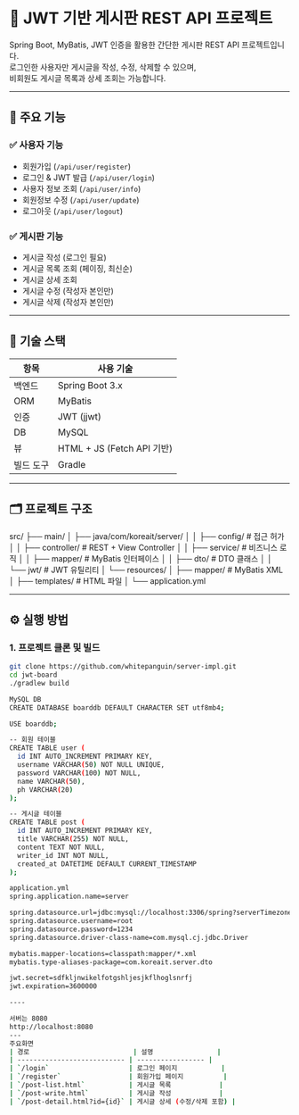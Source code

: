 # 📝 JWT 기반 게시판 REST API 프로젝트

Spring Boot, MyBatis, JWT 인증을 활용한 간단한 게시판 REST API 프로젝트입니다.  
로그인한 사용자만 게시글을 작성, 수정, 삭제할 수 있으며,  
비회원도 게시글 목록과 상세 조회는 가능합니다.

---

## 📌 주요 기능

### ✅ 사용자 기능
- 회원가입 (`/api/user/register`)
- 로그인 & JWT 발급 (`/api/user/login`)
- 사용자 정보 조회 (`/api/user/info`)
- 회원정보 수정 (`/api/user/update`)
- 로그아웃 (`/api/user/logout`)

### ✅ 게시판 기능
- 게시글 작성 (로그인 필요)
- 게시글 목록 조회 (페이징, 최신순)
- 게시글 상세 조회
- 게시글 수정 (작성자 본인만)
- 게시글 삭제 (작성자 본인만)

---

## 🧱 기술 스택

| 항목 | 사용 기술 |
|------|-----------|
| 백엔드 | Spring Boot 3.x |
| ORM | MyBatis |
| 인증 | JWT (jjwt) |
| DB | MySQL |
| 뷰 | HTML + JS (Fetch API 기반) |
| 빌드 도구 | Gradle |

---

## 🗂 프로젝트 구조

src/
├── main/
│ ├── java/com/koreait/server/
│ │ ├── config/ # 접근 허가
│ │ ├── controller/ # REST + View Controller
│ │ ├── service/ # 비즈니스 로직
│ │ ├── mapper/ # MyBatis 인터페이스
│ │ ├── dto/ # DTO 클래스
│ │ └── jwt/ # JWT 유틸리티
│ └── resources/
│ ├── mapper/ # MyBatis XML
│ ├── templates/ # HTML 파일
│ └── application.yml

---

## ⚙️ 실행 방법

### 1. 프로젝트 클론 및 빌드

```bash
git clone https://github.com/whitepanguin/server-impl.git
cd jwt-board
./gradlew build

MySQL DB
CREATE DATABASE boarddb DEFAULT CHARACTER SET utf8mb4;

USE boarddb;

-- 회원 테이블
CREATE TABLE user (
  id INT AUTO_INCREMENT PRIMARY KEY,
  username VARCHAR(50) NOT NULL UNIQUE,
  password VARCHAR(100) NOT NULL,
  name VARCHAR(50),
  ph VARCHAR(20)
);

-- 게시글 테이블
CREATE TABLE post (
  id INT AUTO_INCREMENT PRIMARY KEY,
  title VARCHAR(255) NOT NULL,
  content TEXT NOT NULL,
  writer_id INT NOT NULL,
  created_at DATETIME DEFAULT CURRENT_TIMESTAMP
);

application.yml
spring.application.name=server

spring.datasource.url=jdbc:mysql://localhost:3306/spring?serverTimezone=Asia/Seoul&characterEncoding=UTF-8
spring.datasource.username=root
spring.datasource.password=1234
spring.datasource.driver-class-name=com.mysql.cj.jdbc.Driver

mybatis.mapper-locations=classpath:mapper/*.xml
mybatis.type-aliases-package=com.koreait.server.dto

jwt.secret=sdfkljnwikelfotgshljesjkflhoglsnrfj
jwt.expiration=3600000

----

서버는 8080
http://localhost:8080
---
주요화면
| 경로                          | 설명                |
| --------------------------- | ----------------- |
| `/login`                    | 로그인 페이지           |
| `/register`                 | 회원가입 페이지          |
| `/post-list.html`           | 게시글 목록            |
| `/post-write.html`          | 게시글 작성            |
| `/post-detail.html?id={id}` | 게시글 상세 (수정/삭제 포함) |

